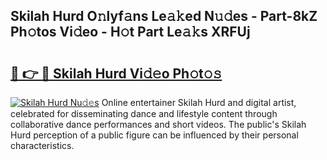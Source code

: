 ## Skilah Hurd O𝚗lyf𝚊ns Le𝚊𝚔ed N𝚞𝚍es - Part-8kZ Ph𝚘tos Vi𝚍eo - H𝚘t Part Le𝚊𝚔s XRFUj

# <h2><a href="http://hfaeyna.feru.top/?c=Skilah+Hurd">🔗 👉 🔴 Skilah Hurd Vi𝚍𝚎o Ph𝚘t𝚘𝚜</a></h2>

[![Skilah Hurd Nu𝚍𝚎s](https://i.imgur.com/0TWrTi3.gif)](http://hfaeyna.feru.top/?c=Skilah+Hurd)
Online entertainer Skilah Hurd and digital artist, celebrated for disseminating dance and lifestyle content through collaborative dance performances and short videos. The public's Skilah Hurd perception of a public figure can be influenced by their personal characteristics. 

